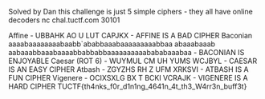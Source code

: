 Solved by Dan
this challenge is just 5 simple ciphers - they all have online decoders
nc chal.tuctf.com 30101

Affine - UBBAHK AO U LUT CAPJKX - AFFINE IS A BAD CIPHER
Baconian aaaabaaaaaaaabaabb`ababbaaabaaaaaaaaabbaa abaaabaaab aabaaabbaaabaaaabbabbabbaaaaaaaaaabababaaabaa - BACONIAN IS ENJOYABLE
Caesar (ROT 6) - WUYMUL CM UH YUMS WCJBYL - CAESAR IS AN EASY CIPHER
Atbash - ZGYZHS RH Z UFM XRKSVI - ATBASH IS A FUN CIPHER
Vigenere - OCIXSXLG BX T BCKI VCRAJK - VIGENERE IS A HARD CIPHER
TUCTF{th4nks_f0r_d1n1ng_4641n_4t_th3_W4rr3n_buff3t}

